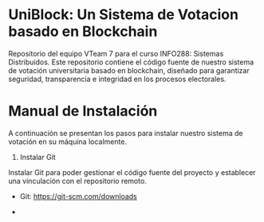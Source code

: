 # UniBlock: Un Sistema de Votacion basado en Blockchain
Repositorio del equipo VTeam 7 para el curso INFO288: Sistemas Distribuidos. Este repositorio contiene el código fuente de nuestro sistema de votación universitaria basado en blockchain, diseñado para garantizar seguridad, transparencia e integridad en los procesos electorales.

# Manual de Instalación
A continuación se presentan los pasos para instalar nuestro sistema de votación en su máquina localmente.

1. Instalar Git

Instalar Git para poder gestionar el código fuente del proyecto y establecer una vinculación con el repositorio remoto.
- Git: https://git-scm.com/downloads

- 
